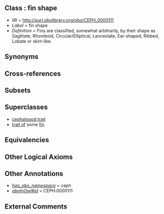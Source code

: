 
## Class : fin shape

 * *IRI* = http://purl.obolibrary.org/obo/CEPH_0000111
 * *Label* = fin shape
 * *Definition* = Fins are classified, somewhat arbitrarily, by their shape as Sagittate, Rhomboid, Circular/Elliptical, Lanceolate, Ear-shaped, Ribbed, Lobate or skirt-like. 

## Synonyms


## Cross-references


## Subsets


## Superclasses

 * [cephalopod trait](../../CEPH/00/CEPH_0000300.md)
 * [trait of](../../ceph#trait/of/ceph#trait_of.md) some [fin](../../CEPH/12/CEPH_0000112.md)

## Equivalencies


## Other Logical Axioms


## Other Annotations

 * *[has_obo_namespace](../../ce/oboInOwl#hasOBONamespace.md)* = ceph
 * *[oboInOwl#id](../../id/oboInOwl#id.md)* = CEPH:0000111

## External Comments

